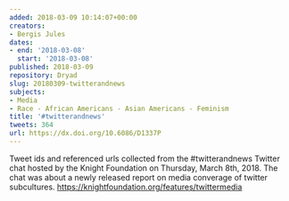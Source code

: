 ```yaml
---
added: 2018-03-09 10:14:07+00:00
creators:
- Bergis Jules
dates:
- end: '2018-03-08'
  start: '2018-03-08'
published: 2018-03-09
repository: Dryad
slug: 20180309-twitterandnews
subjects:
- Media
- Race - African Americans - Asian Americans - Feminism
title: '#twitterandnews'
tweets: 364
url: https://dx.doi.org/10.6086/D1337P
---
```


Tweet ids and referenced urls collected from the #twitterandnews Twitter chat hosted by the Knight Foundation on Thursday, March 8th, 2018. The chat was about a newly released report on media converage of twitter subcultures. https://knightfoundation.org/features/twittermedia
